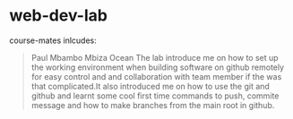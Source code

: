 # web-dev-lab
course-mates inlcudes:
  >Paul Mbambo
  >Mbiza Ocean
The lab introduce me on how to set up the working environment when building software on github remotely for easy control and and collaboration  with team member if the was that complicated.It also introduced me on how to use the git and github and learnt some cool first time commands to push, commite message and how to make branches from the main root in github.
